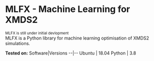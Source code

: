 # MLFX - Machine Learning for XMDS2
<sup>MLFX is still under initial devlopment</sup>   
MLFX is a Python library for machine learning optimisation of XMDS2 simulations.

**Tested on:**
Software|Versions
--|--
Ubuntu | 18.04
Python | 3.8
